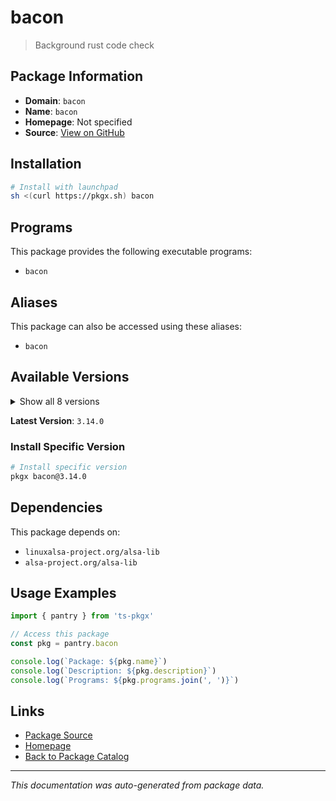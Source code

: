 # bacon

> Background rust code check

## Package Information

- **Domain**: `bacon`
- **Name**: `bacon`
- **Homepage**: Not specified
- **Source**: [View on GitHub](https://github.com/pkgxdev/pantry/tree/main/projects/dystroy.org/bacon/package.yml)

## Installation

```bash
# Install with launchpad
sh <(curl https://pkgx.sh) bacon
```

## Programs

This package provides the following executable programs:

- `bacon`

## Aliases

This package can also be accessed using these aliases:

- `bacon`

## Available Versions

<details>
<summary>Show all 8 versions</summary>

- `3.14.0`, `3.13.0`, `3.12.0`, `3.11.0`, `3.10.0`
- `3.9.1`, `3.9.0`, `3.8.0`

</details>

**Latest Version**: `3.14.0`

### Install Specific Version

```bash
# Install specific version
pkgx bacon@3.14.0
```

## Dependencies

This package depends on:

- `linuxalsa-project.org/alsa-lib`
- `alsa-project.org/alsa-lib`

## Usage Examples

```typescript
import { pantry } from 'ts-pkgx'

// Access this package
const pkg = pantry.bacon

console.log(`Package: ${pkg.name}`)
console.log(`Description: ${pkg.description}`)
console.log(`Programs: ${pkg.programs.join(', ')}`)
```

## Links

- [Package Source](https://github.com/pkgxdev/pantry/tree/main/projects/dystroy.org/bacon/package.yml)
- [Homepage](#)
- [Back to Package Catalog](../package-catalog.md)

---

*This documentation was auto-generated from package data.*
